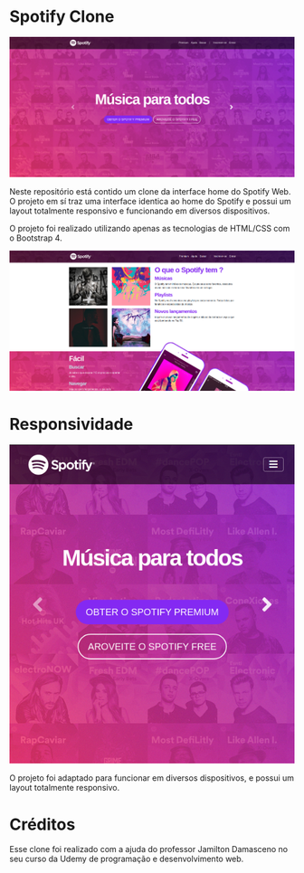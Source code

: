<h1>Spotify Clone</h1>

<img src="img/SpotifyHome.png">

Neste repositório está contido um clone da interface home do Spotify Web. O projeto em sí traz uma interface identica ao home do Spotify e possui um layout totalmente responsivo e funcionando em diversos dispositivos.

O projeto foi realizado utilizando apenas as tecnologias de HTML/CSS com o Bootstrap 4.

<img src="img/SpotifyHome2.png">

<h1>Responsividade</h1>


<img src="img/SpotifyResponsivo.png">

O projeto foi adaptado para funcionar em diversos dispositivos, e possui um layout totalmente responsivo.

<h1>Créditos</h1>

Esse clone foi realizado com a ajuda do professor Jamilton Damasceno no seu curso da Udemy de programação e desenvolvimento web.
